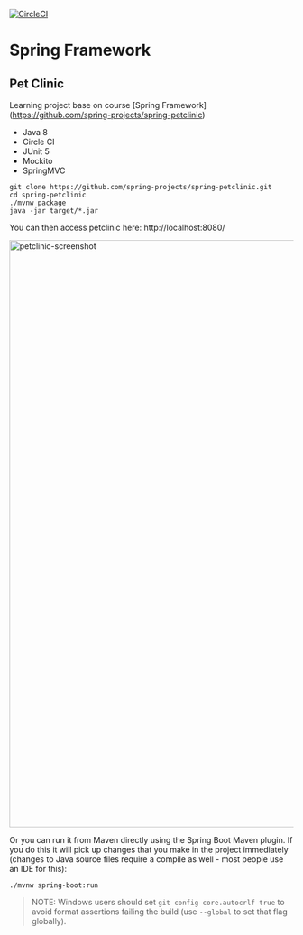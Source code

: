 [![CircleCI](https://circleci.com/gh/elleom/sf-pet-clinic.svg?style=svg)](https://github.com/elleom/sf-pet-clinic)
# Spring Framework
## Pet Clinic

Learning project base on course [Spring Framework] (https://github.com/spring-projects/spring-petclinic)

* Java 8
* Circle CI
* JUnit 5
* Mockito
* SpringMVC
```
git clone https://github.com/spring-projects/spring-petclinic.git
cd spring-petclinic
./mvnw package
java -jar target/*.jar
```

You can then access petclinic here: http://localhost:8080/

<img width="1042" alt="petclinic-screenshot" src="https://cloud.githubusercontent.com/assets/838318/19727082/2aee6d6c-9b8e-11e6-81fe-e889a5ddfded.png">

Or you can run it from Maven directly using the Spring Boot Maven plugin. If you do this it will pick up changes that you make in the project immediately (changes to Java source files require a compile as well - most people use an IDE for this):

```
./mvnw spring-boot:run
```

> NOTE: Windows users should set `git config core.autocrlf true` to avoid format assertions failing the build (use `--global` to set that flag globally).


